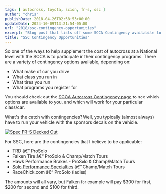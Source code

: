 ```yaml
---
tags: [ autocross, toyota, scion, fr-s, ssc ]
author: "chris"
publishDate: 2018-04-26T02:58:53+00:00
updateDate: 2024-10-09T13:21:54-05:00
url: "2018/ssc-contingency-opportunities"
excerpt: "Blog post that lists off some SCCA Contingency availabile to SSC, this post was for 2018"
title: "SSC Contingency Opportunities"
---
```


So one of the ways to help supplement the cost of autocross at a National level with the SCCA is to participate in their contingency programs. There are a variety of contingency options available, depending on:
- What make of car you drive
- What class you run in
- What tires you run
- What programs you register for

You should check out the [SCCA Autocross Contingency page](https://www.scca.com/pages/solo-contingency) to see which options are available to you, and which will work for your particular class/car.

What's the catch with contingencies? Well, you typically (almost always) have to run your vehicle with the sponsors decals on the vehicle.

[![Spec FR-S Decked Out](https://farm1.staticflickr.com/964/39900291410_b5302163bd.jpg)](https://www.flickr.com/photos/chammond/39900291410/in/dateposted/)

For SSC, here are the contingencies that I believe to be applicable:
- TRD â€“ ProSolo
- Falken Tire â€“ ProSolo & Champ/Match Tours
- Hawk Performance Brakes - ProSolo & Champ/Match Tours
- [Solo Performance Specialties](https://www.soloperformance.com/) â€“ Champ/Match Tours
- RaceChick.com â€“ ProSolo (ladies)

The amounts will all vary, but Falken for example will pay $300 for first, $200 for second and $100 for third.
